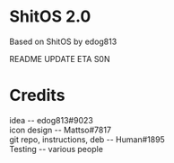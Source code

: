 # ShitOS 2.0
Based on ShitOS by edog813

README UPDATE ETA S0N

# Credits
idea -- edog813#9023\
icon design -- Mattso#7817\
git repo, instructions, deb -- Human#1895\
Testing -- various people
